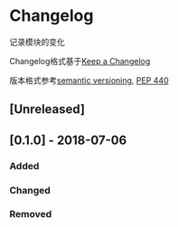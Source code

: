 # Changelog
记录模块的变化

Changelog格式基于[Keep a Changelog](http://keepachangelog.com/en/1.0.0/)

版本格式参考[semantic versioning](https://semver.org/), [PEP 440](https://www.python.org/dev/peps/pep-0440/)


## [Unreleased]

## [0.1.0] - 2018-07-06

### Added

### Changed

### Removed

